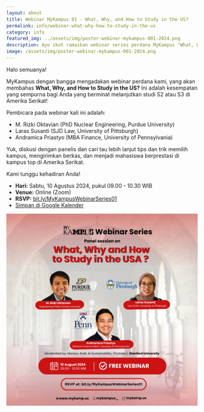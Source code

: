 ```yaml
---
layout: about
title: Webinar MyKampus 01 - What, Why, and How to Study in the US?
permalink: info/webinar-what-why-how-to-study-in-the-us
category: info
featured_img: ../assets/img/poster-webinar-mykampus-001-2024.png
description: Ayo ikut ramaikan webinar series perdana MyKampus "What, Why, and How to Study in the US?" dengan Rizki Oktavian (Purdue PhD), ⁠Laras Susanti (Pitt SJD), and ⁠Andramica Priastyo (Wharton UPenn MBA).
image: /assets/img/poster-webinar-mykampus-001-2024.png
---
```


Halo semuanya!

MyKampus dengan bangga mengadakan webinar perdana kami, yang akan membahas **What, Why, and How to Study in the US?** Ini adalah kesempatan yang sempurna bagi Anda yang berminat melanjutkan studi S2 atau S3 di Amerika Serikat! 

Pembicara pada webinar kali ini adalah:
* M. Rizki Oktavian (PhD Nuclear Engineering, Purdue University)
* Laras Susanti (SJD Law, University of Pittsburgh)
* Andramica Priastyo (MBA Finance, University of Pennsylvania)

Yuk, diskusi dengan panelis dan cari tau lebih lanjut tips dan trik memilih kampus, mengirimkan berkas, dan menjadi mahasiswa berprestasi di kampus top di Amerika Serikat.

Kami tunggu kehadiran Anda!

- **Hari:** Sabtu, 10 Agustus 2024, pukul 09.00 - 10.30 WIB
- **Venue:** Online (Zoom)
- **RSVP:** [bit.ly/MyKampusWebinarSeries01](https://www.bit.ly/MyKampusWebinarSeries01)
- [Simpan di Google Kalender](https://calendar.google.com/calendar/u/0/r/eventedit/copy/MTltb29iNnVucWZkbGk5aHVjMmJ0bHJlMDAgYjEyZmI5Mzg2NjQwNmI5NjUxNDRkNjIyNjUzZDc4ZDAyZjhjNDY5OWEwYzJkMjIwYTY0OWFiNjcxNTA5NDI3ZkBn)



<a href="https://calendar.google.com/calendar/u/0/r/eventedit/copy/MTltb29iNnVucWZkbGk5aHVjMmJ0bHJlMDAgYjEyZmI5Mzg2NjQwNmI5NjUxNDRkNjIyNjUzZDc4ZDAyZjhjNDY5OWEwYzJkMjIwYTY0OWFiNjcxNTA5NDI3ZkBn"><img src="../assets/img/poster-webinar-mykampus-001-2024.png"></a>

